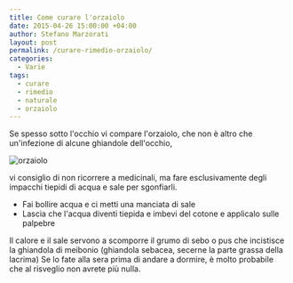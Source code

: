 ```yaml
---
title: Come curare l'orzaiolo
date: 2015-04-26 15:00:00 +04:00
author: Stefano Marzorati
layout: post
permalink: /curare-rimedio-orzaiolo/
categories:
  - Varie
tags:
  - curare
  - rimedio
  - naturale
  - orzaiolo
---
```

Se spesso sotto l'occhio vi compare l'orzaiolo, che non è altro che un'infezione di alcune ghiandole dell'occhio,   

![orzaiolo](http://static.tantasalute.it/tantasalute/fotogallery/979X0/1221/alterazione-della-palpebra.jpg)   

vi consiglio di non ricorrere a medicinali, ma fare esclusivamente degli impacchi tiepidi di acqua e sale per sgonfiarli.

  - Fai bollire acqua e ci metti una manciata di sale
  - Lascia che l'acqua diventi tiepida e imbevi del cotone e applicalo sulle palpebre

Il calore e il sale servono a scomporre il grumo di sebo o pus che incistisce la ghiandola di meibonio (ghiandola sebacea, secerne la parte grassa della lacrima)
Se lo fate alla sera prima di andare a dormire, è molto probabile che al risveglio non avrete più nulla.
 

